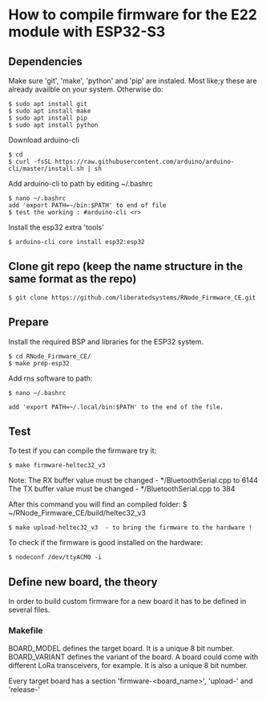 # How to compile firmware for the E22 module with ESP32-S3

## Dependencies

Make sure 'git', 'make', 'python' and 'pip' are instaled. Most like;y these are already availble on your system. Otherwise do:

    $ sudo apt install git
    $ sudo apt install make
    $ sudo apt install pip
    $ sudo apt install python

Download arduino-cli

    $ cd
    $ curl -fsSL https://raw.githubusercontent.com/arduino/arduino-cli/master/install.sh | sh

Add arduino-cli to path by editing ~/.bashrc

    $ nano ~/.bashrc
    add 'export PATH=~/bin:$PATH' to end of file
    $ test the working : #arduino-cli <r>

Install the esp32 extra 'tools'

    $ arduino-cli core install esp32:esp32

## Clone git repo (keep the name structure in the same format as the repo)

    $ git clone https://github.com/liberatedsystems/RNode_Firmware_CE.git

## Prepare

Install the required BSP and libraries for the ESP32 system.

    $ cd RNode_Firmware_CE/
    $ make prep-esp32

Add rns software to path:

    $ nano ~/.bashrc

    add 'export PATH=~/.local/bin:$PATH' to the end of the file.

## Test

To test if you can compile the firmware try it:

    $ make firmware-heltec32_v3

Note: The RX buffer value must be changed - */BluetoothSerial.cpp to 6144
      The TX buffer value must be changed - */BluetoothSerial.cpp to 384    

After this command you will find an compiled folder: $ ~/RNode_Firmware_CE/build/heltec32_v3

    $ make upload-heltec32_v3  - to bring the firmware to the hardware !

To check if the firmware is good installed on the hardware:

    $ nodeconf /dev/ttyACM0 -i




## Define new board, the theory

In order to build custom firmware for a new board it has to be defined in several files.

### Makefile

BOARD_MODEL defines the target board. It is a unique 8 bit number.
BOARD_VARIANT defines the variant of the board. A board could come with different LoRa transceivers, for example. It is also a unique 8 bit number.

Every target board has a section 'firmware-<board_name>', 'upload-<board-name>' and 'release-<board-name>'
